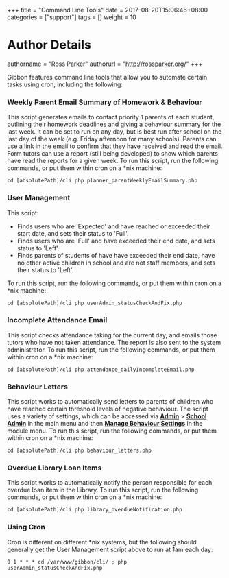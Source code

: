 +++
title = "Command Line Tools"
date = 2017-08-20T15:06:46+08:00
categories = ["support"]
tags = []
weight = 10
# Author Details
authorname = "Ross Parker"
authorurl = "http://rossparker.org/"
+++

Gibbon features command line tools that allow you to automate certain tasks using cron, including the following:

### Weekly Parent Email Summary of Homework & Behaviour

This script generates emails to contact priority 1 parents of each student, outlining their homework deadlines and giving a behaviour summary for the last week. It can be set to run on any day, but is best run after school on the last day of the week (e.g. Friday afternoon for many schools). Parents can use a link in the email to confirm that they have received and read the email. Form tutors can use a report (still being developed) to show which parents have read the reports for a given week. To run this script, run the following commands, or put them within cron on a *nix machine:

    cd [absolutePath]/cli php planner_parentWeeklyEmailSummary.php

### User Management

This script:

*   Finds users who are 'Expected' and have reached or exceeded their start date, and sets their status to 'Full'.
*   Finds users who are 'Full' and have exceeded their end date, and sets status to 'Left'.
*   Finds parents of students of have have exceeded their end date, have no other active children in school and are not staff members, and sets their status to 'Left'.

To run this script, run the following commands, or put them within cron on a *nix machine:

    cd [absolutePath]/cli php userAdmin_statusCheckAndFix.php

### Incomplete Attendance Email

This script checks attendance taking for the current day, and emails those tutors who have not taken attendance. The report is also sent to the system administrator. To run this script, run the following commands, or put them within cron on a *nix machine:

    cd [absolutePath]/cli php attendance_dailyIncompleteEmail.php

### Behaviour Letters

This script works to automatically send letters to parents of children who have reached certain threshold levels of negative behaviour. The script uses a variety of settings, which can be accessed via __<u>Admin</u>__ > __<u>School Admin</u>__ in the main menu and then __<u>Manage Behaviour Settings</u>__ in the module menu. To run this script, run the following commands, or put them within cron on a *nix machine:

    cd [absolutePath]/cli php behaviour_letters.php

### Overdue Library Loan Items

This script works to automatically notify the person responsible for each overdue loan item in the Library. To run this script, run the following commands, or put them within cron on a *nix machine:

    cd [absolutePath]/cli php library_overdueNotification.php

### Using Cron

Cron is different on different *nix systems, but the following should generally get the User Management script above to run at 1am each day:

    0 1 * * * cd /var/www/gibbon/cli/ ; php userAdmin_statusCheckAndFix.php
